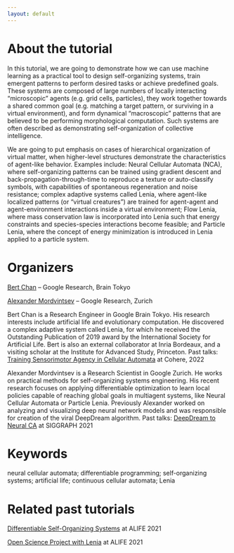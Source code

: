 ```yaml
---
layout: default
---
```


# About the tutorial

In this tutorial, we are going to demonstrate how we can use machine learning as a practical tool to design self-organizing systems, train emergent patterns to perform desired tasks or achieve predefined goals. These systems are composed of large numbers of locally interacting “microscopic” agents (e.g. grid cells, particles), they work together towards a shared common goal (e.g. matching a target pattern, or surviving in a virtual environment), and form dynamical “macroscopic” patterns that are believed to be performing morphological computation. Such systems are often described as demonstrating self-organization of collective intelligence.

We are going to put emphasis on cases of hierarchical organization of virtual matter, when higher-level structures demonstrate the characteristics of agent-like behavior. Examples include: Neural Cellular Automata (NCA), where self-organizing patterns can be trained using gradient descent and back-propagation-through-time to reproduce a texture or auto-classify symbols, with capabilities of spontaneous regeneration and noise resistance; complex adaptive systems called Lenia, where agent-like localized patterns (or “virtual creatures”) are trained for agent-agent and agent-environment interactions inside a virtual environment; Flow Lenia, where mass conservation law is incorporated into Lenia such that energy constraints and species-species interactions become feasible; and Particle Lenia, where the concept of energy minimization is introduced in Lenia applied to a particle system.

# Organizers

[Bert Chan](https://chakazul.github.io/) – Google Research, Brain Tokyo

[Alexander Mordvintsev](https://znah.net/) – Google Research, Zurich

Bert Chan is a Research Engineer in Google Brain Tokyo. His research interests include artificial life and evolutionary computation. He discovered a complex adaptive system called Lenia, for which he received the Outstanding Publication of 2019 award by the International Society for Artificial Life. Bert is also an external collaborator at Inria Bordeaux, and a visiting scholar at the Institute for Advanced Study, Princeton.
Past talks: [Training Sensorimotor Agency in Cellular Automata](https://www.youtube.com/watch?v=FU6BGUwHcg0) at Cohere, 2022

Alexander Mordvintsev is a Research Scientist in Google Zurich. He works on practical methods for self-organizing systems engineering. His recent research focuses on applying differentiable optimization to learn local policies capable of reaching global goals in multiagent systems, like Neural Cellular Automata or Particle Lenia. Previously Alexander worked on analyzing and visualizing deep neural network models and was responsible for creation of the viral DeepDream algorithm.
Past talks: [DeepDream to Neural CA](https://www.youtube.com/watch?v=nSmZBfCO8YE) at SIGGRAPH 2021

# Keywords

neural cellular automata; differentiable programming; self-organizing systems; artificial life; continuous cellular automata; Lenia

# Related past tutorials

[Differentiable Self-Organizing Systems](https://selforglive.github.io/) at ALIFE 2021

[Open Science Project with Lenia](https://openlenia.github.io/) at ALIFE 2021

